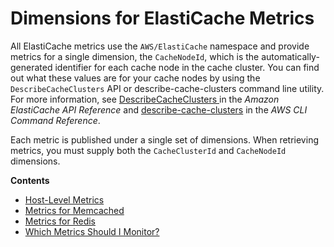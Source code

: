# Dimensions for ElastiCache Metrics<a name="CacheMetrics.DimensionsAndSets"></a>

 All ElastiCache metrics use the `AWS/ElastiCache` namespace and provide metrics for a single dimension, the `CacheNodeId`, which is the automatically\-generated identifier for each cache node in the cache cluster\. You can find out what these values are for your cache nodes by using the `DescribeCacheClusters` API or describe\-cache\-clusters command line utility\. For more information, see [DescribeCacheClusters ](https://docs.aws.amazon.com/AmazonElastiCache/latest/APIReference/API_DescribeCacheClusters.html) in the *Amazon ElastiCache API Reference* and [ describe\-cache\-clusters](https://docs.aws.amazon.com/cli/latest/reference/elasticache/describe-cache-clusters.html) in the *AWS CLI Command Reference*\.

Each metric is published under a single set of dimensions\. When retrieving metrics, you must supply both the `CacheClusterId` and `CacheNodeId` dimensions\. 

**Contents**
+ [Host\-Level Metrics](CacheMetrics.HostLevel.md)
+ [Metrics for Memcached](CacheMetrics.Memcached.md)
+ [Metrics for Redis](CacheMetrics.Redis.md)
+ [Which Metrics Should I Monitor?](https://docs.aws.amazon.com/AmazonElastiCache/latest/UserGuide/CacheMetrics.WhichShouldIMonitor.html)